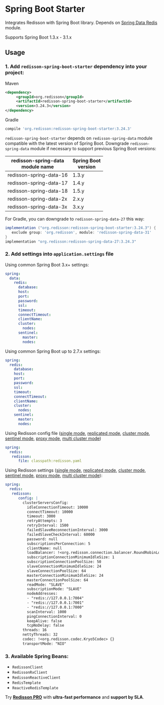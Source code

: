 # Spring Boot Starter

Integrates Redisson with Spring Boot library. Depends on [Spring Data Redis](https://github.com/redisson/redisson/tree/master/redisson-spring-data#spring-data-redis-integration) module.

Supports Spring Boot 1.3.x - 3.1.x

## Usage

### 1. Add `redisson-spring-boot-starter` dependency into your project:

Maven

```xml
<dependency>
     <groupId>org.redisson</groupId>
     <artifactId>redisson-spring-boot-starter</artifactId>
     <version>3.24.3</version>
</dependency>
```

Gradle

```groovy
compile 'org.redisson:redisson-spring-boot-starter:3.24.3'
```

`redisson-spring-boot-starter` depends on `redisson-spring-data` module compatible with the latest version of Spring Boot. Downgrade `redisson-spring-data` module if necessary to support previous Spring Boot versions:

|redisson-spring-data<br/>module name|Spring Boot<br/>version|
|----------------------------|-------------------|
|redisson-spring-data-16     |1.3.y              |
|redisson-spring-data-17     |1.4.y              |
|redisson-spring-data-18     |1.5.y              |
|redisson-spring-data-2x     |2.x.y              |
|redisson-spring-data-3x     |3.x.y              |

For Gradle, you can downgrade to `redisson-spring-data-27` this way:

```groovy
implementation ("org.redisson:redisson-spring-boot-starter:3.24.3") {
   exclude group: 'org.redisson', module: 'redisson-spring-data-31'
}
implementation "org.redisson:redisson-spring-data-27:3.24.3"
```

### 2. Add settings into `application.settings` file

Using common Spring Boot 3.x+ settings:

```yaml
spring:
  data:
    redis:
      database: 
      host:
      port:
      password:
      ssl: 
      timeout:
      connectTimeout:
      clientName:
      cluster:
        nodes:
      sentinel:
        master:
        nodes:
```

Using common Spring Boot up to 2.7.x settings:

```yaml
spring:
  redis:
    database: 
    host:
    port:
    password:
    ssl: 
    timeout:
    connectTimeout:
    clientName:
    cluster:
      nodes:
    sentinel:
      master:
      nodes:
```


Using Redisson config file ([single mode](https://github.com/redisson/redisson/wiki/2.-Configuration#262-single-instance-yaml-config-format),
[replicated mode](https://github.com/redisson/redisson/wiki/2.-Configuration#252-replicated-yaml-config-format),
[cluster mode](https://github.com/redisson/redisson/wiki/2.-Configuration#242-cluster-yaml-config-format),
[sentinel mode](https://github.com/redisson/redisson/wiki/2.-Configuration#272-sentinel-yaml-config-format),
[proxy mode](https://github.com/redisson/redisson/wiki/2.-Configuration#292-proxy-mode-yaml-config-format), [multi cluster mode](https://github.com/redisson/redisson/wiki/2.-Configuration/#2102-cluster-yaml-config-format))


```yaml
spring:
  redis:
   redisson: 
      file: classpath:redisson.yaml
```

Using Redisson settings ([single mode](https://github.com/redisson/redisson/wiki/2.-Configuration#262-single-instance-yaml-config-format),
[replicated mode](https://github.com/redisson/redisson/wiki/2.-Configuration#252-replicated-yaml-config-format),
[cluster mode](https://github.com/redisson/redisson/wiki/2.-Configuration#242-cluster-yaml-config-format),
[sentinel mode](https://github.com/redisson/redisson/wiki/2.-Configuration#272-sentinel-yaml-config-format),
[proxy mode](https://github.com/redisson/redisson/wiki/2.-Configuration#292-proxy-mode-yaml-config-format), [multi cluster mode](https://github.com/redisson/redisson/wiki/2.-Configuration/#210-multi-cluster-mode)):

```yaml
spring:
  redis:
   redisson: 
      config: |
        clusterServersConfig:
          idleConnectionTimeout: 10000
          connectTimeout: 10000
          timeout: 3000
          retryAttempts: 3
          retryInterval: 1500
          failedSlaveReconnectionInterval: 3000
          failedSlaveCheckInterval: 60000
          password: null
          subscriptionsPerConnection: 5
          clientName: null
          loadBalancer: !<org.redisson.connection.balancer.RoundRobinLoadBalancer> {}
          subscriptionConnectionMinimumIdleSize: 1
          subscriptionConnectionPoolSize: 50
          slaveConnectionMinimumIdleSize: 24
          slaveConnectionPoolSize: 64
          masterConnectionMinimumIdleSize: 24
          masterConnectionPoolSize: 64
          readMode: "SLAVE"
          subscriptionMode: "SLAVE"
          nodeAddresses:
          - "redis://127.0.0.1:7004"
          - "redis://127.0.0.1:7001"
          - "redis://127.0.0.1:7000"
          scanInterval: 1000
          pingConnectionInterval: 0
          keepAlive: false
          tcpNoDelay: false
        threads: 16
        nettyThreads: 32
        codec: !<org.redisson.codec.Kryo5Codec> {}
        transportMode: "NIO"

```

### 3. Available Spring Beans:

- `RedissonClient`  
- `RedissonRxClient`  
- `RedissonReactiveClient`  
- `RedisTemplate`  
- `ReactiveRedisTemplate`  

Try __[Redisson PRO](https://redisson.pro)__ with **ultra-fast performance** and **support by SLA**.
